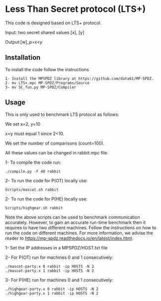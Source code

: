 # Less Than Secret protocol (LTS+)

This code is designed based on LTS+ protocol.

Input: two secret shared values [x], [y]

Output:[w]_p=x<y

## Installation

To install the code follow the instructions
```
1- Install the MPSPDZ library at https://github.com/data61/MP-SPDZ.
2- mv LTS+.mpc MP-SPDZ/Programs/Source
3- mv SC_fun.py MP-SPDZ/Compiler
```

## Usage
This is only used to benchmark LTS protocol as follows:

We set x=2, y=10

x<y must equal 1 since 2<10.

We set the number of comparisons (count=100).

All these values can be changed in rabbit.mpc file.

1- To compile the code run: 
    
    ./compile.py -F 40 rabbit
2- To run the code for P(OT) locally use:
    
    Scripts/mascot.sh rabbit

2- To run the code for P(HE) locally use:
    
    Scripts/highgear.sh rabbit

Note the above scripts can be used to benchmark communication accurately. However, to gain an accurate run-time benchmark then it requires to have two different machines. Follow the instructions on how to run the code on different machines. For more information, we advise the reader to https://mp-spdz.readthedocs.io/en/latest/index.html.


1- Set the IP addresses in a MPSPDZ/HOST.txt file 

2- For P(OT) run for machines 0 and 1 consecutively:

    ./mascot-party.x 0 rabbit -ip HOSTS -N 2
    ./mascot-party.x 1 rabbit -ip HOSTS -N 2
3- For P(HE) run for machines 0 and 1 consecutively:

    ./highgear-party.x 0 rabbit -ip HOSTS -N 2
    ./highgear-party.x 1 rabbit -ip HOSTS -N 2
